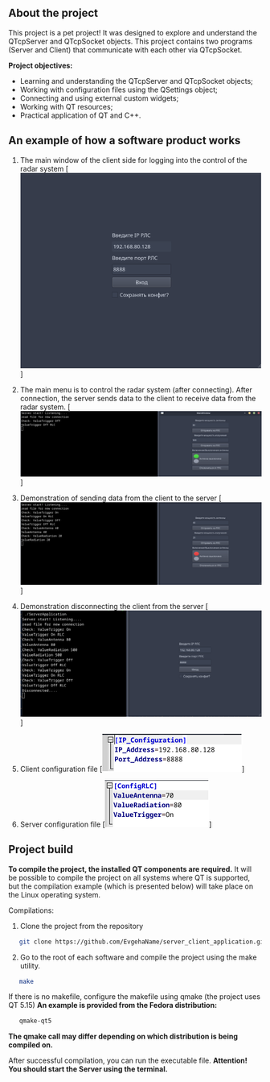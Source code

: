 [screenshot_client_app]: images/main_app_client.png
[screenshot_server_app_readyConfig]: images/server_app_and_client_readyConfig.png
[screenshot_send_to_data_server]: images/send_to_data_server.png
[screenshot_disconnection_client]: images/disconnection_client.png
[screenshot_config_client]: images/config_client_app.png
[screenshot_config_server]: images/config_server_app.png

## About the project

This project is a pet project! It was designed to explore and understand the QTcpServer and QTcpSocket objects. This project contains two programs (Server and Client) that communicate with each other via QTcpSocket.

**Project objectives:**

* Learning and understanding the QTcpServer and QTcpSocket objects;
* Working with configuration files using the QSettings object;
* Connecting and using external custom widgets;
* Working with QT resources;
* Practical application of QT and C++.

## An example of how a software product works

1. The main window of the client side for logging into the control of the radar system
[![Main Screen Shot Client App][screenshot_client_app]]

2. The main menu is to control the radar system (after connecting). After connection, the server sends data to the client to receive data from the radar system.
[![Main Control Screen Shot Client App][screenshot_server_app_readyConfig]]

3. Demonstration of sending data from the client to the server
[![Demonstration Send To Data Server][screenshot_send_to_data_server]]

4. Demonstration disconnecting the client from the server
[![Demonstration Disconnection Client Server][screenshot_disconnection_client]]

5. Client configuration file
[![Configuration file client][screenshot_config_client]]

6. Server configuration file
[![Configuration file server][screenshot_config_server]]

## Project build

**To compile the project, the installed QT components are required.** 
It will be possible to compile the project on all systems where QT is supported, but the compilation example (which is presented below) will take place on the Linux operating system.

Compilations:
1. Clone the project from the repository
```sh
   git clone https://github.com/EvgehaName/server_client_application.git
   ```
2. Go to the root of each software and compile the project using the make utility.
```sh
   make
   ```
If there is no makefile, configure the makefile using qmake (the project uses QT 5.15)
**An example is provided from the Fedora distribution:**
```sh
   qmake-qt5
   ```
**The qmake call may differ depending on which distribution is being compiled on.**

After successful compilation, you can run the executable file.
**Attention! You should start the Server using the terminal.**
